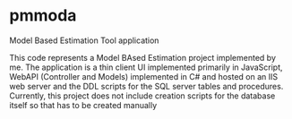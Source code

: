 # pmmoda
Model Based Estimation Tool application

This code represents a Model BAsed Estimation project implemented by me. The application is a thin client UI implemented primarily in JavaScript, 
WebAPI (Controller and Models) implemented in C# and hosted on an IIS web server and the DDL scripts for the SQL server tables and procedures. 
Currently, this project does not include creation scripts for the database itself so that has to be created manually
